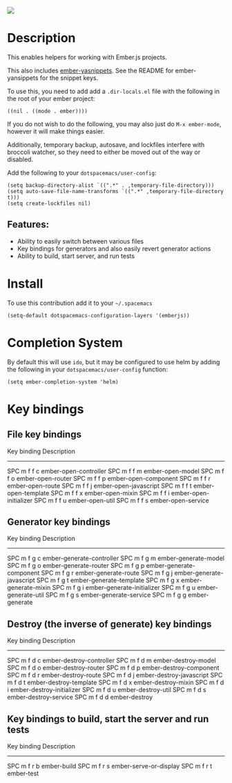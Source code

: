 ![](img/ember.png)

Description
===========

This enables helpers for working with Ember.js projects.

This also includes
[ember-yasnippets](https://github.com/ronco/ember-yasnippets.el). See
the README for ember-yansippets for the snippet keys.

To use this, you need to add add a `.dir-locals.el` file with the
following in the root of your ember project:

``` {.commonlisp org-language="emacs-lisp"}
((nil . ((mode . ember))))
```

If you do not wish to do the following, you may also just do
`M-x ember-mode`, however it will make things easier.

Additionally, temporary backup, autosave, and lockfiles interfere with
broccoli watcher, so they need to either be moved out of the way or
disabled.

Add the following to your `dotspacemacs/user-config`:

``` {.commonlisp org-language="emacs-lisp"}
(setq backup-directory-alist `((".*" . ,temporary-file-directory)))
(setq auto-save-file-name-transforms `((".*" ,temporary-file-directory t)))
(setq create-lockfiles nil)
```

Features:
---------

-   Ability to easily switch between various files
-   Key bindings for generators and also easily revert generator actions
-   Ability to build, start server, and run tests

Install
=======

To use this contribution add it to your `~/.spacemacs`

``` {.commonlisp org-language="emacs-lisp"}
(setq-default dotspacemacs-configuration-layers '(emberjs))
```

Completion System
=================

By default this will use `ido`, but it may be configured to use helm by
adding the following in your `dotspacemacs/user-config` function:

``` {.commonlisp org-language="emacs-lisp"}
(setq ember-completion-system 'helm)
```

Key bindings
============

File key bindings
-----------------

  Key binding   Description
  ------------- ------------------------
  SPC m f f c   ember-open-controller
  SPC m f f m   ember-open-model
  SPC m f f o   ember-open-router
  SPC m f f p   ember-open-component
  SPC m f f r   ember-open-route
  SPC m f f j   ember-open-javascript
  SPC m f f t   ember-open-template
  SPC m f f x   ember-open-mixin
  SPC m f f i   ember-open-initializer
  SPC m f f u   ember-open-util
  SPC m f f s   ember-open-service

Generator key bindings
----------------------

  Key binding   Description
  ------------- ----------------------------
  SPC m f g c   ember-generate-controller
  SPC m f g m   ember-generate-model
  SPC m f g o   ember-generate-router
  SPC m f g p   ember-generate-component
  SPC m f g r   ember-generate-route
  SPC m f g j   ember-generate-javascript
  SPC m f g t   ember-generate-template
  SPC m f g x   ember-generate-mixin
  SPC m f g i   ember-generate-initializer
  SPC m f g u   ember-generate-util
  SPC m f g s   ember-generate-service
  SPC m f g g   ember-generate

Destroy (the inverse of generate) key bindings
----------------------------------------------

  Key binding   Description
  ------------- ---------------------------
  SPC m f d c   ember-destroy-controller
  SPC m f d m   ember-destroy-model
  SPC m f d o   ember-destroy-router
  SPC m f d p   ember-destroy-component
  SPC m f d r   ember-destroy-route
  SPC m f d j   ember-destroy-javascript
  SPC m f d t   ember-destroy-template
  SPC m f d x   ember-destroy-mixin
  SPC m f d i   ember-destroy-initializer
  SPC m f d u   ember-destroy-util
  SPC m f d s   ember-destroy-service
  SPC m f d d   ember-destroy

Key bindings to build, start the server and run tests
-----------------------------------------------------

  Key binding   Description
  ------------- ------------------------
  SPC m f r b   ember-build
  SPC m f r s   ember-serve-or-display
  SPC m f r t   ember-test
